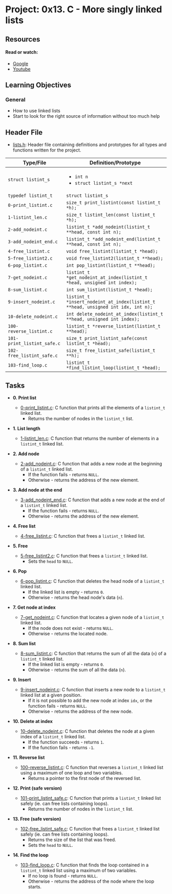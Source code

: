 # Project: 0x13. C - More singly linked lists

## Resources

#### Read or watch:

* [Google](https://www.google.com/#q=linked+lists)
* [Youtube](https://www.youtube.com/results?search_query=linked+lists)
## Learning Objectives

### General

* How to use linked lists
* Start to look for the right source of information without too much help

## Header File

* [lists.h](./lists.h): Header file containing definitions and prototypes for all types
  and functions written for the project.

| Type/File                  | Definition/Prototype                                                             |
|----------------------------|----------------------------------------------------------------------------------|
| `struct listint_s`         | <ul><li>`int n`</li><li>`struct listint_s *next`</li></ul>                       |
| `typedef listint_t`        | `struct listint_s`                                                               |
| `0-print_listint.c`        | `size_t print_listint(const listint_t *h);`                                      |
| `1-listint_len.c`          | `size_t listint_len(const listint_t *h);`                                        |
| `2-add_nodeint.c`          | `listint_t *add_nodeint(listint_t **head, const int n);`                         |
| `3-add_nodeint_end.c`      | `listint_t *add_nodeint_end(listint_t **head, const int n);`                     |
| `4-free_listint.c`         | `void free_listint(listint_t *head);`                                            |
| `5-free_listint2.c`        | `void free_listint2(listint_t **head);`                                          |
| `6-pop_listint.c`          | `int pop_listint(listint_t **head);`                                             |
| `7-get_nodeint.c`          | `listint_t *get_nodeint_at_index(listint_t *head, unsigned int index);`          |
| `8-sum_listint.c`          | `int sum_listint(listint_t *head);`                                              |
| `9-insert_nodeint.c`       | `listint_t *insert_nodeint_at_index(listint_t **head, unsigned int idx, int n);` |
| `10-delete_nodeint.c`      | `int delete_nodeint_at_index(listint_t **head, unsigned int index);`             |
| `100-reverse_listint.c`    | `listint_t *reverse_listint(listint_t **head);`                                  |
| `101-print_listint_safe.c` | `size_t print_listint_safe(const listint_t *head);`                              |
| `102-free_listint_safe.c`  | `size_t free_listint_safe(listint_t **h);`                                       |
| `103-find_loop.c`          | `listint_t *find_listint_loop(listint_t *head);`                                 |


## Tasks

* **0. Print list**
    * [0-print_listint.c](./0-print_listint.c): C function that prints all the elements
      of a `listint_t` linked list.
        * Returns the number of nodes in the `listint_t` list.

* **1. List length**
    * [1-listint_len.c](./1-listint_len.c): C function that returns the number
      of elements in a `listint_t` linked list.

* **2. Add node**
    * [2-add_nodeint.c](./2-add_nodeint.c): C function that adds a new node at
      the beginning of a `listint_t` linked list.
        * If the function fails - returns `NULL`.
        * Otherwise - returns the address of the new element.

* **3. Add node at the end**
    * [3-add_nodeint_end.c](./3-add_nodeint_end.c): C function that adds a new node
      at the end of a `listint_t` linked list.
        * If the function fails - returns `NULL`.
        * Otherwise - returns the address of the new element.

* **4. Free list**
    * [4-free_listint.c](./4-free_listint.c): C function that frees a `listint_t`
      linked list.

* **5. Free**
    * [5-free_listint2.c](./5-free_listint2.c): C function that frees a
      `listint_t` linked list.
        * Sets the `head` to `NULL`.

* **6. Pop**
    * [6-pop_listint.c](./6-pop_listint.c): C function that deletes the head node of
      a `listint_t` linked list.
        * If the linked list is empty - returns `0`.
        * Otherwise - returns the head node's data (`n`).

* **7. Get node at index**
    * [7-get_nodeint.c](./7-get_nodeint.c): C function that locates a given node
      of a `listint_t` linked list.
        * If the node does not exist - returns `NULL`.
        * Otherwise - returns the located node.

* **8. Sum list**
    * [8-sum_listint.c](./8-sum_listint.c): C function that returns the sum of all
      the data (`n`) of a `listint_t` linked list.
        * If the linked list is empty - returns `0`.
        * Otherwise - returns the sum of all the data (`n`).

* **9. Insert**
    * [9-insert_nodeint.c](./9-insert_nodeint.c): C function that inserts a new node to
      a `listint_t` linked list at a given position.
        * If it is not possible to add the new node at index `idx`, or the function
          fails - returns `NULL`.
        * Otherwise - returns the address of the new node.

* **10. Delete at index**
    * [10-delete_nodeint.c](./10-delete_nodeint.c): C function that deletes the node at a
      given index of a `listint_t` linked list.
        * If the function succeeds - returns `1`.
        * If the function fails - returns `-1`.

* **11. Reverse list**
    * [100-reverse_listint.c](./100-reverse_listint.c): C function that reverses a `listint_t`
      linked list using a maximum of one loop and two variables.
        * Returns a pointer to the first node of the reversed list.

* **12. Print (safe version)**
    * [101-print_listint_safe.c](./101-print_listint_safe.c): C function that prints
      a `listint_t` linked list safely (ie. can free lists containing loops).
        * Returns the number of nodes in the `listint_t` list.

* **13. Free (safe version)**
    * [102-free_listint_safe.c](./102-free_listint_safe.c): C function that frees a
      `listint_t` linked list safely (ie. can free lists containing loops).
        * Returns the size of the list that was freed.
        * Sets the `head` to `NULL`.

* **14. Find the loop**
    * [103-find_loop.c](./103-find_loop.c): C function that finds the loop contained in a
      `listint_t` linked list using a maximum of two variables.
        * If no loop is found - returns `NULL`.
        * Otherwise - returns the address of the node where the loop starts.
